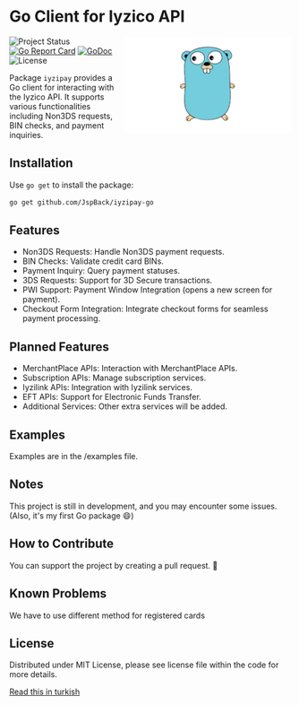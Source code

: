 # Go Client for Iyzico API

<img align="right" width="300" src="gopher.png" alt="gopher">

![Project Status](https://img.shields.io/badge/version-1.0.0-green.svg)
[![Go Report Card](https://goreportcard.com/badge/github.com/JspBack/iyzipay-go)](https://goreportcard.com/report/github.com/JspBack/iyzipay-go)
[![GoDoc](https://godoc.org/github.com/JspBack/iyzipay-go?status.svg)](https://pkg.go.dev/github.com/JspBack/iyzipay-go)
![License](https://img.shields.io/badge/license-MIT-blue.svg)

Package `iyzipay` provides a Go client for interacting with the Iyzico API. It supports various functionalities including Non3DS requests, BIN checks, and payment inquiries.

## Installation

Use `go get` to install the package:

```bash
go get github.com/JspBack/iyzipay-go
```

## Features

- Non3DS Requests: Handle Non3DS payment requests.
- BIN Checks: Validate credit card BINs.
- Payment Inquiry: Query payment statuses.
- 3DS Requests: Support for 3D Secure transactions.
- PWI Support: Payment Window Integration (opens a new screen for payment).
- Checkout Form Integration: Integrate checkout forms for seamless payment processing.

## Planned Features

- MerchantPlace APIs: Interaction with MerchantPlace APIs.
- Subscription APIs: Manage subscription services.
- Iyzilink APIs: Integration with Iyzilink services.
- EFT APIs: Support for Electronic Funds Transfer.
- Additional Services: Other extra services will be added.

## Examples

Examples are in the /examples file.

## Notes

This project is still in development, and you may encounter some issues. (Also, it's my first Go package 😄)

## How to Contribute

You can support the project by creating a pull request. 🙂

## Known Problems

We have to use different method for registered cards

## License

Distributed under MIT License, please see license file within the code for more details.

[Read this in turkish](README.md)
